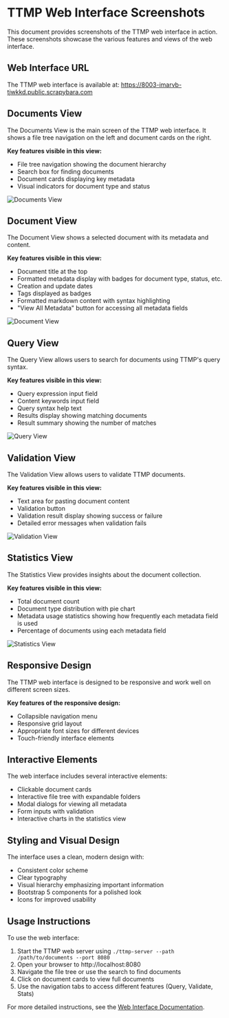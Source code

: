 # TTMP Web Interface Screenshots

This document provides screenshots of the TTMP web interface in action. These screenshots showcase the various features and views of the web interface.

## Web Interface URL

The TTMP web interface is available at: https://8003-imarvb-tjwkkd.public.scrapybara.com

## Documents View

The Documents View is the main screen of the TTMP web interface. It shows a file tree navigation on the left and document cards on the right.

**Key features visible in this view:**
- File tree navigation showing the document hierarchy
- Search box for finding documents
- Document cards displaying key metadata
- Visual indicators for document type and status

![Documents View](https://8003-imarvb-tjwkkd.public.scrapybara.com)

## Document View

The Document View shows a selected document with its metadata and content.

**Key features visible in this view:**
- Document title at the top
- Formatted metadata display with badges for document type, status, etc.
- Creation and update dates
- Tags displayed as badges
- Formatted markdown content with syntax highlighting
- "View All Metadata" button for accessing all metadata fields

![Document View](https://8003-imarvb-tjwkkd.public.scrapybara.com/#document)

## Query View

The Query View allows users to search for documents using TTMP's query syntax.

**Key features visible in this view:**
- Query expression input field
- Content keywords input field
- Query syntax help text
- Results display showing matching documents
- Result summary showing the number of matches

![Query View](https://8003-imarvb-tjwkkd.public.scrapybara.com/#query)

## Validation View

The Validation View allows users to validate TTMP documents.

**Key features visible in this view:**
- Text area for pasting document content
- Validation button
- Validation result display showing success or failure
- Detailed error messages when validation fails

![Validation View](https://8003-imarvb-tjwkkd.public.scrapybara.com/#validate)

## Statistics View

The Statistics View provides insights about the document collection.

**Key features visible in this view:**
- Total document count
- Document type distribution with pie chart
- Metadata usage statistics showing how frequently each metadata field is used
- Percentage of documents using each metadata field

![Statistics View](https://8003-imarvb-tjwkkd.public.scrapybara.com/#stats)

## Responsive Design

The TTMP web interface is designed to be responsive and work well on different screen sizes.

**Key features of the responsive design:**
- Collapsible navigation menu
- Responsive grid layout
- Appropriate font sizes for different devices
- Touch-friendly interface elements

## Interactive Elements

The web interface includes several interactive elements:

- Clickable document cards
- Interactive file tree with expandable folders
- Modal dialogs for viewing all metadata
- Form inputs with validation
- Interactive charts in the statistics view

## Styling and Visual Design

The interface uses a clean, modern design with:

- Consistent color scheme
- Clear typography
- Visual hierarchy emphasizing important information
- Bootstrap 5 components for a polished look
- Icons for improved usability

## Usage Instructions

To use the web interface:

1. Start the TTMP web server using `./ttmp-server --path /path/to/documents --port 8080`
2. Open your browser to http://localhost:8080
3. Navigate the file tree or use the search to find documents
4. Click on document cards to view full documents
5. Use the navigation tabs to access different features (Query, Validate, Stats)

For more detailed instructions, see the [Web Interface Documentation](web_interface.md).